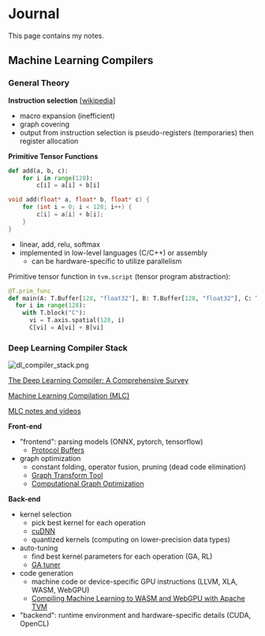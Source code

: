 # Journal

This page contains my notes.

## Machine Learning Compilers

### General Theory

**Instruction selection** [[wikipedia](https://en.wikipedia.org/wiki/Instruction_selection)]

- macro expansion (inefficient)
- graph covering
- output from instruction selection is pseudo-registers (temporaries) then register allocation

**Primitive Tensor Functions**

```python
def add(a, b, c):
    for i in range(128):
        c[i] = a[i] + b[i]
```

```cpp
void add(float* a, float* b, float* c) {
    for (int i = 0; i < 128; i++) {
        c[i] = a[i] + b[i];
    }
}
```

- linear, add, relu, softmax
- implemented in low-level languages (C/C++) or assembly
  - can be hardware-specific to utilize parallelism

Primitive tensor function in `tvm.script` (tensor program abstraction):

```python
@T.prim_func
def main(A: T.Buffer[128, "float32"], B: T.Buffer[128, "float32"], C: T.Buffer[128, "float32"]):
  for i in range(128):
    with T.block("C"):
      vi = T.axis.spatial(128, i)
      C[vi] = A[vi] + B[vi]
```

### Deep Learning Compiler Stack

![dl_compiler_stack.png](https://d3i71xaburhd42.cloudfront.net/69046519775ca6ac40c7d577887149525df2ee5d/10-Figure2-1.png)

[The Deep Learning Compiler: A Comprehensive Survey](https://arxiv.org/pdf/2002.03794.pdf)

[Machine Learning Compilation (MLC)](https://mlc.ai/index.html)

[MLC notes and videos](https://mlc.ai/summer22/schedule)

**Front-end**

- "frontend": parsing models (ONNX, pytorch, tensorflow)
	- [Protocol Buffers](https://protobuf.dev/)
- graph optimization
	- constant folding, operator fusion, pruning (dead code elimination)
	- [Graph Transform Tool](https://github.com/tensorflow/tensorflow/blob/master/tensorflow/tools/graph_transforms/README.md)
	- [Computational Graph Optimization](https://mlc.ai/chapter_graph_optimization/index.html)

**Back-end**

- kernel selection
	- pick best kernel for each operation
	- [cuDNN](https://developer.nvidia.com/cudnn)
	- quantized kernels (computing on lower-precision data types)
- auto-tuning
	- find best kernel parameters for each operation (GA, RL)
	- [GA tuner](https://github.com/apache/tvm/blob/main/python/tvm/autotvm/tuner/ga_tuner.py)
- code generation
	- machine code or device-specific GPU instructions (LLVM, XLA, WASM, WebGPU)
	- [Compiling Machine Learning to WASM and WebGPU with Apache TVM](https://tvm.apache.org/2020/05/14/compiling-machine-learning-to-webassembly-and-webgpu)
- "backend": runtime environment and hardware-specific details (CUDA, OpenCL)


